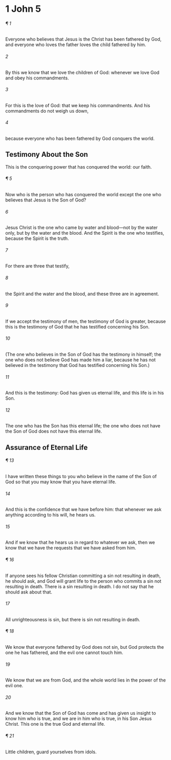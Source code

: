 # 1 John 5
###### ¶ 1
Everyone who believes that Jesus is the Christ has been fathered by God, and everyone who loves the father loves the child fathered by him.
###### 2
By this we know that we love the children of God: whenever we love God and obey his commandments.
###### 3
For this is the love of God: that we keep his commandments. And his commandments do not weigh us down,
###### 4
because everyone who has been fathered by God conquers the world.
## Testimony About the Son
This is the conquering power that has conquered the world: our faith.
###### ¶ 5
Now who is the person who has conquered the world except the one who believes that Jesus is the Son of God?
###### 6
Jesus Christ is the one who came by water and blood—not by the water only, but by the water and the blood. And the Spirit is the one who testifies, because the Spirit is the truth.
###### 7
For there are three that testify,
###### 8
the Spirit and the water and the blood, and these three are in agreement.
###### 9
If we accept the testimony of men, the testimony of God is greater, because this is the testimony of God that he has testified concerning his Son.
###### 10
(The one who believes in the Son of God has the testimony in himself; the one who does not believe God has made him a liar, because he has not believed in the testimony that God has testified concerning his Son.)
###### 11
And this is the testimony: God has given us eternal life, and this life is in his Son.
###### 12
The one who has the Son has this eternal life; the one who does not have the Son of God does not have this eternal life.
## Assurance of Eternal Life
###### ¶ 13
I have written these things to you who believe in the name of the Son of God so that you may know that you have eternal life.
###### 14
And this is the confidence that we have before him: that whenever we ask anything according to his will, he hears us.
###### 15
And if we know that he hears us in regard to whatever we ask, then we know that we have the requests that we have asked from him.
###### ¶ 16
If anyone sees his fellow Christian committing a sin not resulting in death, he should ask, and God will grant life to the person who commits a sin not resulting in death. There is a sin resulting in death. I do not say that he should ask about that.
###### 17
All unrighteousness is sin, but there is sin not resulting in death.
###### ¶ 18
We know that everyone fathered by God does not sin, but God protects the one he has fathered, and the evil one cannot touch him.
###### 19
We know that we are from God, and the whole world lies in the power of the evil one.
###### 20
And we know that the Son of God has come and has given us insight to know him who is true, and we are in him who is true, in his Son Jesus Christ. This one is the true God and eternal life.
###### ¶ 21
Little children, guard yourselves from idols.
